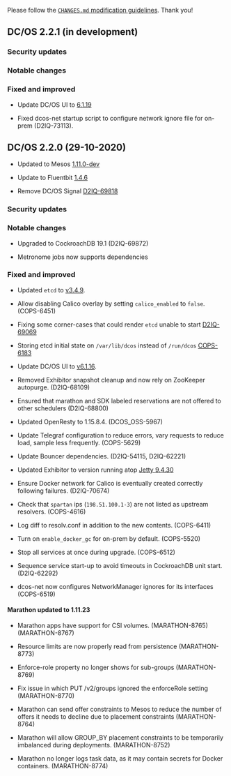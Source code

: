 Please follow the [`CHANGES.md` modification guidelines](https://github.com/dcos/dcos/wiki/CHANGES.md-guidelines). Thank you!

## DC/OS 2.2.1 (in development)

### Security updates

### Notable changes

### Fixed and improved

* Update DC/OS UI to [6.1.19](https://github.com/dcos/dcos-ui/releases/tag/6.1.19)

* Fixed dcos-net startup script to configure network ignore file for on-prem (D2IQ-73113).

## DC/OS 2.2.0 (29-10-2020)

* Updated to Mesos [1.11.0-dev](https://github.com/apache/mesos/blob/cb6cfe9b122d1b60a8264b28b6abb38a3c8417b4/CHANGELOG)

* Update to Fluentbit [1.4.6](https://docs.fluentbit.io/manual/installation/upgrade-notes)

* Remove DC/OS Signal [D2IQ-69818](https://jira.d2iq.com/browse/D2IQ-69818)


### Security updates


### Notable changes

* Upgraded to CockroachDB 19.1 (D2IQ-69872)

* Metronome jobs now supports dependencies

### Fixed and improved

* Updated `etcd` to [v3.4.9](https://github.com/etcd-io/etcd/releases/tag/v3.4.9).

* Allow disabling Calico overlay by setting `calico_enabled` to `false`. (COPS-6451)

* Fixing some corner-cases that could render `etcd` unable to start [D2IQ-69069](https://jira.d2iq.com/browse/D2IQ-69069)

* Storing etcd initial state on `/var/lib/dcos` instead of `/run/dcos` [COPS-6183](https://jira.d2iq.com/browse/COPS-6183)

* Update DC/OS UI to [v6.1.16](https://github.com/dcos/dcos-ui/releases/tag/v6.1.16).

* Removed Exhibitor snapshot cleanup and now rely on ZooKeeper autopurge. (D2IQ-68109)

* Ensured that marathon and SDK labeled reservations are not offered to other schedulers (D2IQ-68800)

* Updated OpenResty to 1.15.8.4. (DCOS_OSS-5967)

* Update Telegraf configuration to reduce errors, vary requests to reduce load, sample less frequently. (COPS-5629)

* Update Bouncer dependencies. (D2IQ-54115, D2IQ-62221)

* Updated Exhibitor to version running atop [Jetty 9.4.30](https://github.com/dcos/exhibitor/commit/e6e232e1)

* Ensure Docker network for Calico is eventually created correctly following failures. (D2IQ-70674)

* Check that `spartan` ips (`198.51.100.1-3`) are not listed as upstream resolvers. (COPS-4616)

* Log diff to resolv.conf in addition to the new contents. (COPS-6411)

* Turn on `enable_docker_gc` for on-prem by default. (COPS-5520)

* Stop all services at once during upgrade. (COPS-6512)

* Sequence service start-up to avoid timeouts in CockroachDB unit start. (D2IQ-62292)

* dcos-net now configures NetworkManager ignores for its interfaces (COPS-6519)

#### Marathon updated to 1.11.23

* Marathon apps have support for CSI volumes. (MARATHON-8765) (MARATHON-8767)

* Resource limits are now properly read from persistence (MARATHON-8773)

* Enforce-role property no longer shows for sub-groups (MARATHON-8769)

* Fix issue in which PUT /v2/groups ignored the enforceRole setting (MARATHON-8770)

* Marathon can send offer constraints to Mesos to reduce the number of offers it needs to decline due to placement constraints (MARATHON-8764)

* Marathon will allow GROUP_BY placement constraints to be temporarily imbalanced during deployments. (MARATHON-8752)

* Marathon no longer logs task data, as it may contain secrets for Docker containers. (MARATHON-8774)
